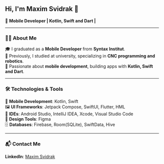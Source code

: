 ## Hi, I'm Maxim Svidrak 👋  

🚀 **Mobile Developer | Kotlin, Swift and Dart |**  

---

### 🧑‍💻 About Me  
🎓 I graduated as a **Mobile Developer** from **Syntax Institut**.  
🤖 Previously, I studied at university, specializing in **CNC programming and robotics**.  
📱 Passionate about **mobile development**, building apps with **Kotlin, Swift and Dart**.  

---

### 🛠️ Technologies & Tools  

📱 **Mobile Development**: Kotlin, Swift  
🖼 **UI Frameworks**: Jetpack Compose, SwiftUI, Flutter, HML  
🔧 **IDEs**: Android Studio, IntelliJ IDEA, Xcode, Visual Studio Code  
🎨 **Design Tools**: Figma  
🗄 **Databases**: Firebase, Room(SQLite), SwiftData, Hive  

---

### 📬 Contact Me  

 **LinkedIn**: [Maxim Svidrak](https://www.linkedin.com/in/maxim-svidrak-733317300/) 




<!--
**MaximSvid/MaximSvid** is a ✨ _special_ ✨ repository because its `README.md` (this file) appears on your GitHub profile.

Here are some ideas to get you started:

- 🔭 I’m currently working on ...
- 🌱 I’m currently learning ...
- 👯 I’m looking to collaborate on ...
- 🤔 I’m looking for help with ...
- 💬 Ask me about ...
- 📫 How to reach me: ...
- 😄 Pronouns: ...
- ⚡ Fun fact: ...
-->
